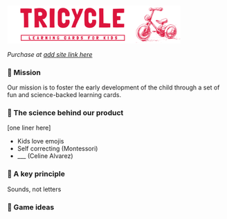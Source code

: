 

<img src="https://github.com/Tricycle-Cards/.github/blob/main/images/prez-header.png?raw=true" style="width: 400px;"/>

_Purchase at [add site link here](tricyclecards.com)_

<!--

<p align="center">
  <img src="https://github.com/Tricycle-Cards/.github/blob/main/images/Presentation%20header.png?raw=true" width="400"/>
</p>
<img src="https://github.com/Tricycle-Cards/.github/blob/main/images/Presentation%20Card.png?raw=true" style="width: 400px;"/>

<img src="https://github.com/Tricycle-Cards/.github/blob/main/images/written_title.png?raw=true" style="width: 400px;"/>

Website: [tricyclecards.com](tricyclecards.com)
# 🃏 *Tricycle* 🃏
_Learning cards for kids_

### 🂡 Product

-->

### 🌱 Mission
Our mission is to foster the early development of the child through a set of fun and science-backed learning cards.

### 🧪 The science behind our product 
[one liner here]
- Kids love emojis
- Self correcting (Montessori)
- ___ (Celine Alvarez)

### 📖 A key principle
Sounds, not letters

### 🎲 Game ideas 
